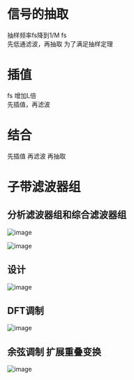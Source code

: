 # 信号的抽取  
抽样频率fs降到1/M fs  
先低通滤波，再抽取 为了满足抽样定理  
# 插值  
fs 增加L倍  
先插值，再滤波   
# 结合  
先插值 再滤波 再抽取 

# 子带滤波器组

## 分析滤波器组和综合滤波器组


![image](https://cdn.staticaly.com/gh/andyye1999/image-hosting@master/20221128/image.5ov2h6so4eo0.webp)


![image](https://cdn.staticaly.com/gh/andyye1999/image-hosting@master/20221128/image.10ld6situfpc.webp)

## 设计

![image](https://cdn.staticaly.com/gh/andyye1999/image-hosting@master/20221128/image.6axo8mzvxe80.webp)

## DFT调制 


![image](https://cdn.staticaly.com/gh/andyye1999/image-hosting@master/20221128/image.409ax822ab00.webp)

## 余弦调制 扩展重叠变换


![image](https://cdn.staticaly.com/gh/andyye1999/image-hosting@master/20221128/image.790tvylcr780.webp)

